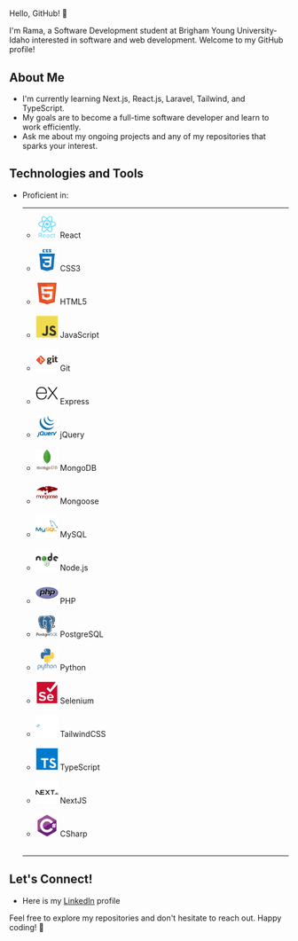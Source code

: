 # <Rama Bhagi>

Hello, GitHub! 👋

I'm Rama, a Software Development student at Brigham Young University-Idaho interested in software and web development. Welcome to my GitHub profile!

## About Me

- I'm currently learning Next.js, React.js, Laravel, Tailwind, and TypeScript.
- My goals are to become a full-time software developer and learn to work efficiently.
- Ask me about my ongoing projects and any of my repositories that sparks your interest.

## Technologies and Tools

- Proficient in:
  <div>
    <hr>
    <ul>
      <li><img src="https://github.com/devicons/devicon/blob/master/icons/react/react-original-wordmark.svg" title="React" alt="React" width="40" height="40"/> React</li><br>
      <li><img src="https://github.com/devicons/devicon/blob/master/icons/css3/css3-plain-wordmark.svg" title="CSS3" alt="CSS" width="40" height="40"/> CSS3</li><br>
      <li><img src="https://github.com/devicons/devicon/blob/master/icons/html5/html5-original.svg" title="HTML5" alt="HTML" width="40" height="40"/> HTML5</li><br>
      <li><img src="https://github.com/devicons/devicon/blob/master/icons/javascript/javascript-original.svg" title="JavaScript" alt="JavaScript" width="40" height="40"/> JavaScript</li><br>
      <li><img src="https://github.com/devicons/devicon/blob/master/icons/git/git-original-wordmark.svg" title="Git" alt="Git" width="40" height="40"/> Git</li><br>
      <li><img src="https://github.com/devicons/devicon/blob/master/icons/express/express-original.svg" title="Express" alt="Express" width="40" height="40"/> Express</li><br>
      <li><img src="https://github.com/devicons/devicon/blob/master/icons/jquery/jquery-plain-wordmark.svg" title="jQuery" alt="jQuery" width="40" height="40"/> jQuery</li><br>
      <li><img src="https://github.com/devicons/devicon/blob/master/icons/mongodb/mongodb-original-wordmark.svg" title="MongoDB" alt="MongoDB" width="40" height="40"/> MongoDB</li><br>
      <li><img src="https://github.com/devicons/devicon/blob/master/icons/mongoose/mongoose-original-wordmark.svg" title="Mongoose" alt="Mongoose" width="40" height="40"/> Mongoose</li><br>
      <li><img src="https://github.com/devicons/devicon/blob/master/icons/mysql/mysql-original-wordmark.svg" title="MySQL" alt="MySQL" width="40" height="40"/> MySQL</li><br>
      <li><img src="https://github.com/devicons/devicon/blob/master/icons/nodejs/nodejs-original-wordmark.svg" title="Node.js" alt="Node.js" width="40" height="40"/> Node.js</li><br>
      <li><img src="https://github.com/devicons/devicon/blob/master/icons/php/php-original.svg" title="PHP" alt="PHP" width="40" height="40"/> PHP</li><br>
      <li><img src="https://github.com/devicons/devicon/blob/master/icons/postgresql/postgresql-original-wordmark.svg" title="PostgreSQL" alt="PostgreSQL" width="40" height="40"/> PostgreSQL</li><br>
      <li><img src="https://github.com/devicons/devicon/blob/master/icons/python/python-original-wordmark.svg" title="Python" alt="Python" width="40" height="40"/> Python</li><br>
      <li><img src="https://github.com/devicons/devicon/blob/master/icons/selenium/selenium-original.svg" title="Selenium" alt="Selenium" width="40" height="40"/> Selenium</li><br>
      <li><img src="https://github.com/devicons/devicon/blob/master/icons/tailwindcss/tailwindcss-original-wordmark.svg" title="TailwindCSS" alt="TailwindCSS" width="40" height="40"/> TailwindCSS</li><br>
      <li><img src="https://github.com/devicons/devicon/blob/master/icons/typescript/typescript-original.svg" title="TypeScript" alt="TypeScript" width="40" height="40"/> TypeScript</li><br>
      <li><img src="https://github.com/devicons/devicon/blob/master/icons/nextjs/nextjs-original-wordmark.svg" title="NextJS" alt="NextJS" width="40" height="40"/> NextJS</li><br>
      <li><img src="https://github.com/devicons/devicon/blob/master/icons/csharp/csharp-original.svg" title="CSharp" alt="CSharp" width="40" height="40"/> CSharp</li><br>
    </ul>
    <hr>
  </div>

## Let's Connect!

- Here is my [LinkedIn](www.linkedin.com/in/rama-bhagi) profile

Feel free to explore my repositories and don't hesitate to reach out. Happy coding! 🚀

<!--
**ramakrishnadas/ramakrishnadas** is a ✨ _special_ ✨ repository because its `README.md` (this file) appears on your GitHub profile.

Here are some ideas to get you started:

- 🔭 I’m currently working on ...
- 🌱 I’m currently learning ...
- 👯 I’m looking to collaborate on ...
- 🤔 I’m looking for help with ...
- 💬 Ask me about ...
- 📫 How to reach me: ...
- 😄 Pronouns: ...
- ⚡ Fun fact: ...
-->
